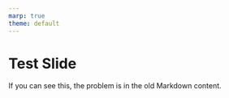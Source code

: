 ```yaml
---
marp: true
theme: default
---
```


# Test Slide

If you can see this, the problem is in the old Markdown content.
